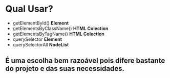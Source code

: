 # Qual Usar?

- getElementById() **Element**
- getElementsByClassName() **HTML Colection**
- getElementsByTagName() **HTML Colection**
- querySelector **Element**
- querySelectorAll **NodeList**


## É uma escolha bem razoável pois difere bastante do projeto e das suas necessidades.
